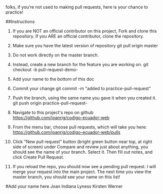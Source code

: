 folks, if you're not used to making pull requests, here is your chance to practice!

##Instructions

1. If you are NOT an official contributor on this project, Fork and clone this repository. If you ARE an official contributor, clone the repository.

2. Make sure you have the latest version of repository
  git pull origin master

3. Do not work directly on the master branch.

4. Instead, create a new branch for the feature you are working on.
    git checkout -b pull-request-demo-<yourname>

6. Add your name to the bottom of this doc

7. Commit your change
git commit -m "added <myname> to practice-pull-request"

8. Push the branch, using the same name you gave it when you created it.
git push origin practice-pull-request-<yourname>

9. Navigate to this project's repo on github
https://github.com/joanrig/codigo-ecuador-web

10. From the menu bar, choose pull requests, which will take you here:
https://github.com/joanrig/codigo-ecuador-web/pulls

11. Click "New pull request" button (bright green button near top, at right side of screen)
under Compare and review just about anything, you should see the name of your branch. Select it. Then fill out notes, and click Create Pull Request.

12. If you reload the repo, you should now see a pending pull request. I will merge your request into the main project. The next time you view the master branch, you should see your name on this list!




#Add your name here
Joan Indiana Lyness
Kirsten Werner
